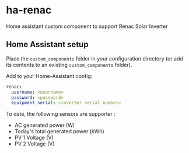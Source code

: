 # ha-renac
Home assistant custom component to support Renac Solar Inverter

## Home Assistant setup
Place the `custom_components` folder in your configuration directory (or add its contents to an existing `custom_components` folder).

Add to your Home-Assistant config:

```yaml
renac:
  username: <username>
  password: <password>
  equipment_serial: <inverter serial number>
```
To date, the following sensors are supporter :
- AC generated power (W)
- Today's total generated power (kWh)
- PV 1 Voltage (V)
- PV 2 Voltage (V)

